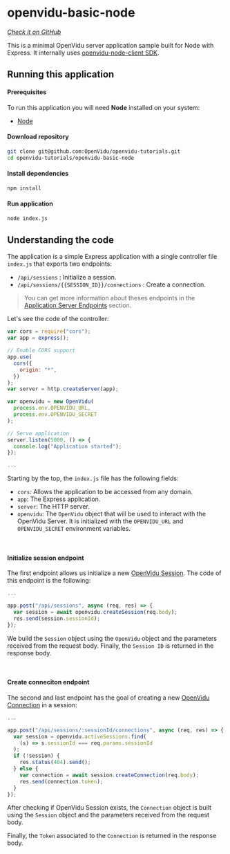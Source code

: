 # openvidu-basic-node

<a href="https://github.com/OpenVidu/openvidu-tutorials/tree/master/openvidu-basic-node" target="_blank"><i class="icon ion-social-github"> Check it on GitHub</i></a>

This is a minimal OpenVidu server application sample built for Node with Express.
It internally uses [openvidu-node-client SDK](https://docs.openvidu.io/en/stable/reference-docs/openvidu-node-client/).

## Running this application

#### Prerequisites
To run this application you will need **Node** installed on your system:

- [Node](https://nodejs.org/es/download/)

#### Download repository

```bash
git clone git@github.com:OpenVidu/openvidu-tutorials.git
cd openvidu-tutorials/openvidu-basic-node
```

#### Install dependencies

```bash
npm install
```

#### Run application

```bash
node index.js
```

## Understanding the code

The application is a simple Express application with a single controller file `index.js` that exports two endpoints:

- `/api/sessions` : Initialize a session.
- `/api/sessions/{{SESSION_ID}}/connections` : Create a connection.

> You can get more information about theses endpoints in the [Application Server Endpoints](application-server/#rest-endpoints) section.


Let's see the code of the controller:

```javascript
var cors = require("cors");
var app = express();

// Enable CORS support
app.use(
  cors({
    origin: "*",
  })
);
var server = http.createServer(app);

var openvidu = new OpenVidu(
  process.env.OPENVIDU_URL,
  process.env.OPENVIDU_SECRET
);

// Serve application
server.listen(5000, () => {
  console.log("Application started");
});

...

```

Starting by the top, the `index.js` file has the following fields:

- `cors`: Allows the application to be accessed from any domain.
- `app`: The Express application.
- `server`: The HTTP server.
- `openvidu`: The `OpenVidu` object that will be used to interact with the OpenVidu Server. It is initialized with the `OPENVIDU_URL` and `OPENVIDU_SECRET` environment variables.

<br>

#### Initialize session endpoint

The first endpoint allows us initialize a new [OpenVidu Session](/developing-your-video-app/#session). The code of this endpoint is the following:

```javascript
...

app.post("/api/sessions", async (req, res) => {
  var session = await openvidu.createSession(req.body);
  res.send(session.sessionId);
});

```

We build the `Session` object using the `OpenVidu` object and the parameters received from the request body.
Finally, the `Session ID` is returned in the response body.

<br>

#### Create conneciton endpoint

The second and last endpoint has the goal of creating a new [OpenVidu Connection](/developing-your-video-app/#connection) in a session:

```javascript
...

app.post("/api/sessions/:sessionId/connections", async (req, res) => {
  var session = openvidu.activeSessions.find(
    (s) => s.sessionId === req.params.sessionId
  );
  if (!session) {
    res.status(404).send();
  } else {
    var connection = await session.createConnection(req.body);
    res.send(connection.token);
  }
});

```
After checking if OpenVidu Session exists, the `Connection` object is built using the `Session` object and the parameters received from the request body.

Finally, the `Token` associated to the `Connection` is returned in the response body.




